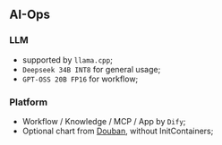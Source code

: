 ## AI-Ops

### LLM

- supported by `llama.cpp`;
- `Deepseek 34B INT8` for general usage;
- `GPT-OSS 20B FP16` for workflow;

### Platform

- Workflow / Knowledge / MCP / App by `Dify`;
- Optional chart from [Douban](https://github.com/douban/charts/tree/master/charts/dify), without InitContainers;
